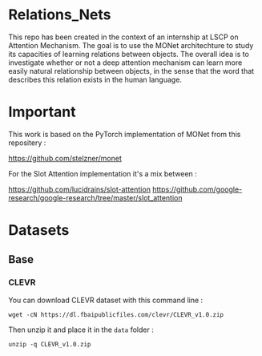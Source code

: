 # Relations_Nets

This repo has been created in the context of an internship at LSCP on Attention Mechanism. The goal is to use the MONet architechture to study its capacities of learning relations between objects. The overall idea is to investigate whether or not a deep attention mechanism can learn more easily natural relationship between objects, in the sense that the word that describes this relation exists in the human language.

# Important

This work is based on the PyTorch implementation of MONet from this repositery :

https://github.com/stelzner/monet

For the Slot Attention implementation it's a mix between :

https://github.com/lucidrains/slot-attention
https://github.com/google-research/google-research/tree/master/slot_attention

# Datasets

## Base

### CLEVR

You can download CLEVR dataset with this command line :
```
wget -cN https://dl.fbaipublicfiles.com/clevr/CLEVR_v1.0.zip
```
Then unzip it and place it in the `data` folder :
```
unzip -q CLEVR_v1.0.zip
```
